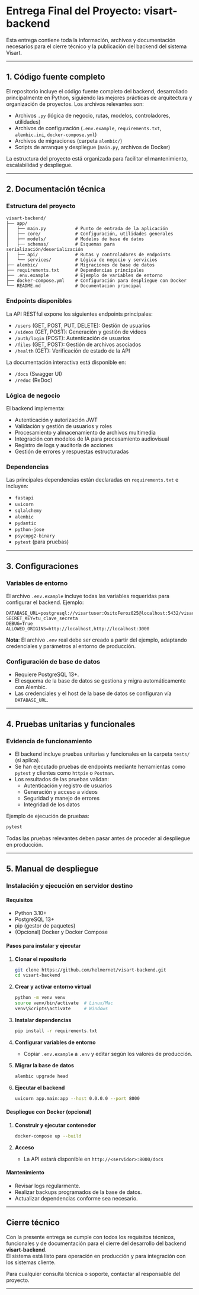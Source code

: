 # Entrega Final del Proyecto: visart-backend

Esta entrega contiene toda la información, archivos y documentación necesarios para el cierre técnico y la publicación del backend del sistema Visart.

---

## 1. Código fuente completo

El repositorio incluye el código fuente completo del backend, desarrollado principalmente en Python, siguiendo las mejores prácticas de arquitectura y organización de proyectos. Los archivos relevantes son:

- Archivos `.py` (lógica de negocio, rutas, modelos, controladores, utilidades)
- Archivos de configuración (`.env.example`, `requirements.txt`, `alembic.ini`, `docker-compose.yml`)
- Archivos de migraciones (carpeta `alembic/`)
- Scripts de arranque y despliegue (`main.py`, archivos de Docker)

La estructura del proyecto está organizada para facilitar el mantenimiento, escalabilidad y despliegue.

---

## 2. Documentación técnica

### Estructura del proyecto

```
visart-backend/
├── app/
│   ├── main.py           # Punto de entrada de la aplicación
│   ├── core/             # Configuración, utilidades generales
│   ├── models/           # Modelos de base de datos
│   ├── schemas/          # Esquemas para serialización/deserialización
│   ├── api/              # Rutas y controladores de endpoints
│   └── services/         # Lógica de negocio y servicios
├── alembic/              # Migraciones de base de datos
├── requirements.txt      # Dependencias principales
├── .env.example          # Ejemplo de variables de entorno
├── docker-compose.yml    # Configuración para despliegue con Docker
└── README.md             # Documentación principal
```

### Endpoints disponibles

La API RESTful expone los siguientes endpoints principales:

- `/users` (GET, POST, PUT, DELETE): Gestión de usuarios
- `/videos` (GET, POST): Generación y gestión de videos
- `/auth/login` (POST): Autenticación de usuarios
- `/files` (GET, POST): Gestión de archivos asociados
- `/health` (GET): Verificación de estado de la API

La documentación interactiva está disponible en:
- `/docs` (Swagger UI)
- `/redoc` (ReDoc)

### Lógica de negocio

El backend implementa:
- Autenticación y autorización JWT
- Validación y gestión de usuarios y roles
- Procesamiento y almacenamiento de archivos multimedia
- Integración con modelos de IA para procesamiento audiovisual
- Registro de logs y auditoría de acciones
- Gestión de errores y respuestas estructuradas

### Dependencias

Las principales dependencias están declaradas en `requirements.txt` e incluyen:
- `fastapi`
- `uvicorn`
- `sqlalchemy`
- `alembic`
- `pydantic`
- `python-jose`
- `psycopg2-binary`
- `pytest` (para pruebas)

---

## 3. Configuraciones

### Variables de entorno

El archivo `.env.example` incluye todas las variables requeridas para configurar el backend. Ejemplo:

```env
DATABASE_URL=postgresql://visartuser:OsitoFeroz025@localhost:5432/visartdb
SECRET_KEY=tu_clave_secreta
DEBUG=True
ALLOWED_ORIGINS=http://localhost,http://localhost:3000
```

**Nota**: El archivo `.env` real debe ser creado a partir del ejemplo, adaptando credenciales y parámetros al entorno de producción.

### Configuración de base de datos

- Requiere PostgreSQL 13+.
- El esquema de la base de datos se gestiona y migra automáticamente con Alembic.
- Las credenciales y el host de la base de datos se configuran vía `DATABASE_URL`.

---

## 4. Pruebas unitarias y funcionales

### Evidencia de funcionamiento

- El backend incluye pruebas unitarias y funcionales en la carpeta `tests/` (si aplica).
- Se han ejecutado pruebas de endpoints mediante herramientas como `pytest` y clientes como `httpie` o `Postman`.
- Los resultados de las pruebas validan:
    - Autenticación y registro de usuarios
    - Generación y acceso a videos
    - Seguridad y manejo de errores
    - Integridad de los datos

Ejemplo de ejecución de pruebas:

```sh
pytest
```

Todas las pruebas relevantes deben pasar antes de proceder al despliegue en producción.

---

## 5. Manual de despliegue

### Instalación y ejecución en servidor destino

#### Requisitos

- Python 3.10+
- PostgreSQL 13+
- pip (gestor de paquetes)
- (Opcional) Docker y Docker Compose

#### Pasos para instalar y ejecutar

1. **Clonar el repositorio**

   ```sh
   git clone https://github.com/helmernet/visart-backend.git
   cd visart-backend
   ```

2. **Crear y activar entorno virtual**

   ```sh
   python -m venv venv
   source venv/bin/activate  # Linux/Mac
   venv\Scripts\activate     # Windows
   ```

3. **Instalar dependencias**

   ```sh
   pip install -r requirements.txt
   ```

4. **Configurar variables de entorno**

   - Copiar `.env.example` a `.env` y editar según los valores de producción.

5. **Migrar la base de datos**

   ```sh
   alembic upgrade head
   ```

6. **Ejecutar el backend**

   ```sh
   uvicorn app.main:app --host 0.0.0.0 --port 8000
   ```

#### Despliegue con Docker (opcional)

1. **Construir y ejecutar contenedor**

   ```sh
   docker-compose up --build
   ```

2. **Acceso**

   - La API estará disponible en `http://<servidor>:8000/docs`

#### Mantenimiento

- Revisar logs regularmente.
- Realizar backups programados de la base de datos.
- Actualizar dependencias conforme sea necesario.

---

## Cierre técnico

Con la presente entrega se cumple con todos los requisitos técnicos, funcionales y de documentación para el cierre del desarrollo del backend **visart-backend**.  
El sistema está listo para operación en producción y para integración con los sistemas cliente.

Para cualquier consulta técnica o soporte, contactar al responsable del proyecto.

---